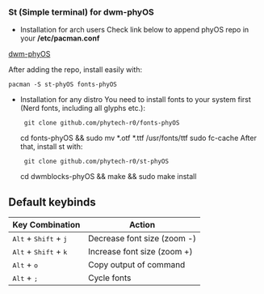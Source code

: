 ### St (Simple terminal) for dwm-phyOS

 - Installation for arch users
 Check link below to append phyOS repo in your **/etc/pacman.conf**
 
 [dwm-phyOS](github.com/phytech-r0/dwm-phyOS)

 After adding the repo, install easily with:
 
    pacman -S st-phyOS fonts-phyOS
    
 - Installation for any distro
 You need to install fonts to your system first (Nerd fonts, including all glyphs etc.):
 
    	git clone github.com/phytech-r0/fonts-phyOS
	cd fonts-phyOS && sudo mv *.otf *.ttf /usr/fonts/ttf
	sudo fc-cache
 After that, install st with:
 
    	git clone github.com/phytech-r0/st-phyOS
	cd dwmblocks-phyOS && make && sudo make install

## Default keybinds

<div align="center">

Key Combination | Action
----------------- | ----------
 <kbd>Alt</kbd> + <kbd>Shift</kbd> + <kbd>j</kbd>     | Decrease font size (zoom -)
 <kbd>Alt</kbd> + <kbd>Shift</kbd> + <kbd>k</kbd>     | Increase font size (zoom +)
 <kbd>Alt</kbd> + <kbd>o</kbd>      | Copy output of command
 <kbd>Alt</kbd> + <kbd>;</kbd>      | Cycle fonts

</div>
<div>
